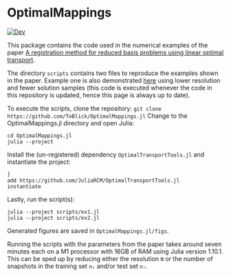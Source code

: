 # OptimalMappings
[![Dev](https://img.shields.io/badge/docs-dev-blue.svg)](https://toblick.github.io/OptimalMappings.jl/dev/)

This package contains the code used in the numerical examples of the paper [A registration method for reduced basis problems using linear optimal transport](https://arxiv.org/abs/2304.14884).

The directory `scripts` contains two files to reproduce the examples shown in the paper. Example one is also demonstrated [here](https://toblick.github.io/OptimalMappings.jl/dev/) using lower resolution and fewer solution samples (this code is executed whenever the code in this repository is updated, hence this page is always up to date).

To execute the scripts, clone the repository:
```git clone https://github.com/ToBlick/OptimalMappings.jl```
Change to the OptimalMappings.jl directory and open Julia:
```
cd OptimalMappings.jl
julia --project
```
Install the (un-registered) dependency `OptimalTransportTools.jl` and instantiate the project:
```
] 
add https://github.com/JuliaRCM/OptimalTransportTools.jl
instantiate
```
Lastly, run the script(s):
```
julia --project scripts/ex1.jl
julia --project scripts/ex2.jl
```
Generated figures are saved in `OptimalMappings.jl/figs`.

Running the scripts with the parameters from the paper takes around seven minutes each on a M1 processor with 16GB of RAM using Julia version 1.10.1. This can be sped up by reducing either the resolution `N` or the number of snapshots in the training set `nₛ` and/or test set `nₜ`.
